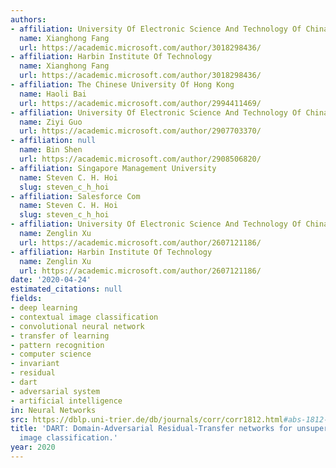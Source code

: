 ```yaml
---
authors:
- affiliation: University Of Electronic Science And Technology Of China
  name: Xianghong Fang
  url: https://academic.microsoft.com/author/3018298436/
- affiliation: Harbin Institute Of Technology
  name: Xianghong Fang
  url: https://academic.microsoft.com/author/3018298436/
- affiliation: The Chinese University Of Hong Kong
  name: Haoli Bai
  url: https://academic.microsoft.com/author/2994411469/
- affiliation: University Of Electronic Science And Technology Of China
  name: Ziyi Guo
  url: https://academic.microsoft.com/author/2907703370/
- affiliation: null
  name: Bin Shen
  url: https://academic.microsoft.com/author/2908506820/
- affiliation: Singapore Management University
  name: Steven C. H. Hoi
  slug: steven_c_h_hoi
- affiliation: Salesforce Com
  name: Steven C. H. Hoi
  slug: steven_c_h_hoi
- affiliation: University Of Electronic Science And Technology Of China
  name: Zenglin Xu
  url: https://academic.microsoft.com/author/2607121186/
- affiliation: Harbin Institute Of Technology
  name: Zenglin Xu
  url: https://academic.microsoft.com/author/2607121186/
date: '2020-04-24'
estimated_citations: null
fields:
- deep learning
- contextual image classification
- convolutional neural network
- transfer of learning
- pattern recognition
- computer science
- invariant
- residual
- dart
- adversarial system
- artificial intelligence
in: Neural Networks
src: https://dblp.uni-trier.de/db/journals/corr/corr1812.html#abs-1812-11478
title: 'DART: Domain-Adversarial Residual-Transfer networks for unsupervised cross-domain
  image classification.'
year: 2020
---
```

